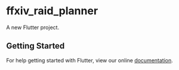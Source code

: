# ffxiv_raid_planner

A new Flutter project.

## Getting Started

For help getting started with Flutter, view our online
[documentation](https://flutter.io/).
